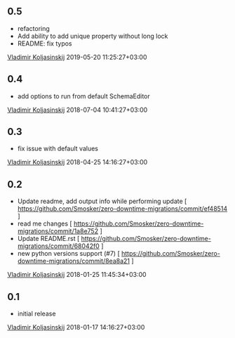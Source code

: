 0.5
---
  * refactoring
  * Add ability to add unique property without long lock
  * README: fix typos

[Vladimir Koljasinskij](smosker@gmail.com) 2019-05-20 11:25:27+03:00

0.4
---
  * add options to run from default SchemaEditor

[Vladimir Koljasinskij](smosker@gmail.com) 2018-07-04 10:41:27+03:00

0.3
---
  * fix issue with default values

[Vladimir Koljasinskij](smosker@gmail.com) 2018-04-25 14:16:27+03:00

0.2
---
 * Update readme, add output info while performing update  [ https://github.com/Smosker/zero-downtime-migrations/commit/ef48514 ]
 * read me changes                                         [ https://github.com/Smosker/zero-downtime-migrations/commit/1a8e752 ]
 * Update README.rst                 [ https://github.com/Smosker/zero-downtime-migrations/commit/68042f0 ]
 * new python versions support (#7)  [ https://github.com/Smosker/zero-downtime-migrations/commit/8ea8a21 ]

[Vladimir Koljasinskij](smosker@gmail.com) 2018-01-25 11:45:34+03:00

0.1
---
  * initial release

[Vladimir Koljasinskij](smosker@gmail.com) 2018-01-17 14:16:27+03:00

